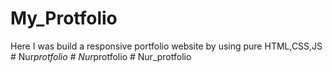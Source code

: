 # My_Protfolio
Here I was build a responsive portfolio website by using pure HTML,CSS,JS
#   N u r _ p r o t f o l i o  
 #   N u r _ p r o t f o l i o  
 #   N u r _ p r o t f o l i o  
 